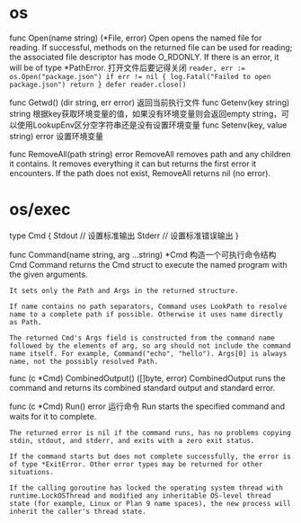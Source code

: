 # os


func Open(name string) (*File, error)
    Open opens the named file for reading. If successful, methods on the returned file can be used for reading; the associated file descriptor has mode O_RDONLY. If there is an error, it will be of type *PathError.
    打开文件后要记得关闭
    ```
    reader, err := os.Open("package.json")
    if err != nil {
        log.Fatal("Failed to open package.json")
        return
    }
    defer reader.close()
    ```
    
func Getwd() (dir string, err error)
    返回当前执行文件
func Getenv(key string) string
    根据key获取环境变量的值，如果没有环境变量则会返回empty string，可以使用LookupEnv区分空字符串还是没有设置环境变量
func Setenv(key, value string) error
    设置环境变量

func RemoveAll(path string) error
    RemoveAll removes path and any children it contains. It removes everything it can but returns the first error it encounters. If the path does not exist, RemoveAll returns nil (no error).

# os/exec

type Cmd {
    Stdout  // 设置标准输出
    Stderr  // 设置标准错误输出
}


func Command(name string, arg ...string) *Cmd
    构造一个可执行命令结构Cmd
    Command returns the Cmd struct to execute the named program with the given arguments.

    It sets only the Path and Args in the returned structure.

    If name contains no path separators, Command uses LookPath to resolve name to a complete path if possible. Otherwise it uses name directly as Path.

    The returned Cmd's Args field is constructed from the command name followed by the elements of arg, so arg should not include the command name itself. For example, Command("echo", "hello"). Args[0] is always name, not the possibly resolved Path.


func (c *Cmd) CombinedOutput() ([]byte, error)
    CombinedOutput runs the command and returns its combined standard output and standard error.

func (c *Cmd) Run() error
    运行命令
    Run starts the specified command and waits for it to complete.

    The returned error is nil if the command runs, has no problems copying stdin, stdout, and stderr, and exits with a zero exit status.

    If the command starts but does not complete successfully, the error is of type *ExitError. Other error types may be returned for other situations.

    If the calling goroutine has locked the operating system thread with runtime.LockOSThread and modified any inheritable OS-level thread state (for example, Linux or Plan 9 name spaces), the new process will inherit the caller's thread state.